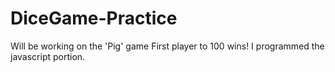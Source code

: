 # DiceGame-Practice
Will be working on the 'Pig' game
First player to 100 wins!
I programmed the javascript portion.
